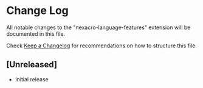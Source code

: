 # Change Log

All notable changes to the "nexacro-language-features" extension will be documented in this file.

Check [Keep a Changelog](http://keepachangelog.com/) for recommendations on how to structure this file.

## [Unreleased]

- Initial release